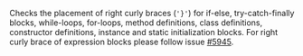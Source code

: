 Checks the placement of right curly braces (`'}'`) for if-else,
try-catch-finally blocks, while-loops, for-loops, method definitions,
class definitions, constructor definitions, instance and static
initialization blocks. For right curly brace of expression blocks please
follow issue
[\#5945](https://github.com/checkstyle/checkstyle/issues/5945).
